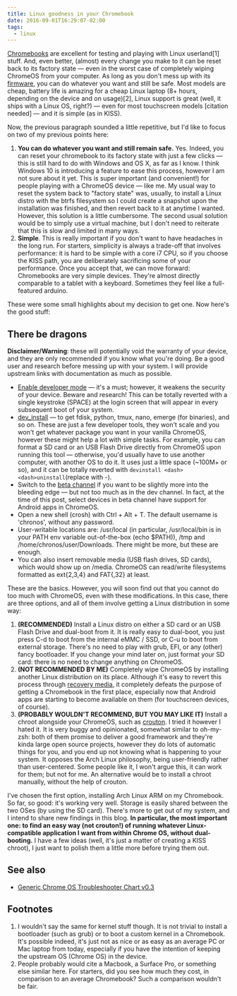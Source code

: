 ```yaml
---
title: Linux goodness in your Chromebook
date: 2016-09-01T16:29:07-02:00
tags:
  - linux
---
```


[Chromebooks](https://www.google.com.br/chromebook/) are excellent for testing
and playing with Linux userland[1] stuff. And, even better, (almost) every
change you make to it can be reset back to its factory state — even in the worst
case of completely wiping ChromeOS from your computer. As long as you don't mess
up with its [firmware](https://en.wikipedia.org/wiki/Firmware), you can do
whatever you want and still be safe. Most models are cheap, battery life is
amazing for a cheap Linux laptop (8+ hours, depending on the device and on
usage)[2], Linux support is great (well, it ships with a Linux OS, right?) —
even for most touchscreen models [citation needed] — and it is simple (as in
KISS).

<!--more-->

Now, the previous paragraph sounded a little repetitive, but I'd like to focus
on two of my previous points here:

1.  **You can do whatever you want and still remain safe.** Yes. Indeed, you can
    reset your chromebook to its factory state with just a few clicks — this is
    still hard to do with Windows and OS X, as far as I know. I think Windows 10
    is introducing a feature to ease this process, however I am not sure about
    it yet. This is super important (and convenient!) for people playing with a
    ChromeOS device — like me. My usual way to reset the system back to "factory
    state" was, usually, to install a Linux distro with the btrfs filesystem so
    I could create a snapshot upon the installation was finished, and then
    revert back to it at anytime I wanted. However, this solution is a little
    cumbersome. The second usual solution would be to simply use a virtual
    machine, but I don't need to reiterate that this is slow and limited in many
    ways.
1.  **Simple**. This is really important if you don't want to have headaches in
    the long run. For starters, simplicity is always a trade-off that involves
    performance: it is hard to be simple with a core i7 CPU, so if you choose
    the KISS path, you are deliberately sacrificing some of your performance.
    Once you accept that, we can move forward: Chromebooks are very simple
    devices. They're almost directly comparable to a tablet with a keyboard.
    Sometimes they feel like a full-featured arduino.

These were some small highlights about my decision to get one. Now here's the
good stuff:

## There be dragons

**Disclaimer/Warning**: these will potentially void the warranty of your device,
and they are only recommended if you know what you're doing. Be a good user and
research before messing up with your system. I will provide upstream links with
documentation as much as possible.

* [Enable developer
  mode](https://www.chromium.org/chromium-os/poking-around-your-chrome-os-device)
  — it's a must; however, it weakens the security of your device. Beware and
  research! This can be totally reverted with a single keystroke (SPACE) at the
  login screen that will appear in every subsequent boot of your system.
* [dev_install](https://www.chromium.org/chromium-os/how-tos-and-troubleshooting/install-software-on-base-images)
  — to get fdisk, python, tmux, nano, emerge (for binaries), and so on. These
  are just a few developer tools, they won't scale and you won't get whatever
  package you want in your vanilla ChromeOS, however these might help a lot with
  simple tasks. For example, you can format a SD card or an USB Flash Drive
  directly from ChromeOS upon running this tool — otherwise, you'd usually have
  to use another computer, with another OS to do it. It uses just a little space
  (~100M+ or so), and it can be totally reverted with `devinstall
  <dash><dash>uninstall`(replace <dash> with -).
* Switch to the [beta
  channel](https://support.google.com/chromebook/answer/1086915?hl=en) if you
  want to be slightly more into the bleeding edge — but not too much as in the
  dev channel. In fact, at the time of this post, select devices in beta channel
  have support for Android apps in ChromeOS.
* Open a new shell (crosh) with Ctrl + Alt + T. The default username is
  'chronos', without any password.
* User-writable locations are: /usr/local (in particular, /usr/local/bin is in
  your PATH env variable out-of-the-box (echo $PATH)), /tmp and
  /home/chronos/user/Downloads. There might be more, but these are enough.
* You can also insert removable media (USB flash drives, SD cards), which would
  show up on /media. ChromeOS can read/write filesystems formatted as ext{2,3,4}
  and FAT{,32} at least.

These are the basics. However, you will soon find out that you cannot do too
much with ChromeOS, even with these modifications. In this case, there are three
options, and all of them involve getting a Linux distribution in some way:

1.  **(RECOMMENDED)** Install a Linux distro on either a SD card or an USB Flash
    Drive and dual-boot from it. It is really easy to dual-boot, you just press
    C-d to boot from the internal eMMC / SSD, or C-u to boot from external
    storage. There's no need to play with grub, EFI, or any (other) fancy
    bootloader. If you change your mind later on, just format your SD card:
    there is no need to change anything on ChromeOS.
1.  **(NOT RECOMMENDED BY ME)** Completely wipe ChromeOS by installing another
    Linux distribution on its place. Although it's easy to revert this process
    through [recovery
    media](https://support.google.com/chromebook/answer/1080595), it completely
    defeats the purpose of getting a Chromebook in the first place, especially
    now that Android apps are starting to become available on them (for
    touchscreen devices, of course).
1.  **(PROBABLY WOULDN'T RECOMMEND, BUT YOU MAY LIKE IT)** Install a chroot
    alongside your ChromeOS, such as
    [crouton](https://github.com/dnschneid/crouton). I tried it however I hated
    it. It is very buggy and opinionated, somewhat similar to oh-my-zsh: both of
    them promise to deliver a good framework and they're kinda large open source
    projects, however they do lots of automatic things for you, and you end up
    not knowing what is happening to your system. It opposes the Arch Linux
    philosophy, being user-friendly rather than user-centered. Some people like
    it, I won't argue this, it can work for them; but not for me. An alternative
    would be to install a chroot manually, without the help of crouton.

I've chosen the first option, installing Arch Linux ARM on my Chromebook. So
far, so good: it's working very well. Storage is easily shared between the two
OSes (by using the SD card). There's more to get out of my system, and I intend
to share new findings in this blog. **In particular, the most important one: to
find an easy way (not crouton!) of running whatever Linux-compatible application
I want from within Chrome OS, without dual-booting.** I have a few ideas (well,
it's just a matter of creating a KISS chroot), I just want to polish them a
little more before trying them out.

## See also

* [Generic Chrome OS Troubleshooter Chart v0.3](https://imgur.com/BrVVyNi)

## Footnotes

1.  I wouldn't say the same for kernel stuff though. It is not trivial to
    install a bootloader (such as grub) or to boot a custom kernel in a
    Chromebook. It's possible indeed, it's just not as nice or as easy as an
    average PC or Mac laptop from today, especially if you have the intention of
    keeping the upstream OS (Chrome OS) in the device.
1.  People probably would cite a Macbook, a Surface Pro, or something else
    similar here. For starters, did you see how much they cost, in comparison to
    an average Chromebook? Such a comparison wouldn't be fair.
